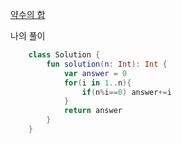 [약수의 합](https://programmers.co.kr/learn/courses/30/lessons/12928)

나의 풀이
```kotlin
    class Solution {
        fun solution(n: Int): Int {
            var answer = 0
            for(i in 1..n){
                if(n%i==0) answer+=i
            }
            return answer
        }
    }
```